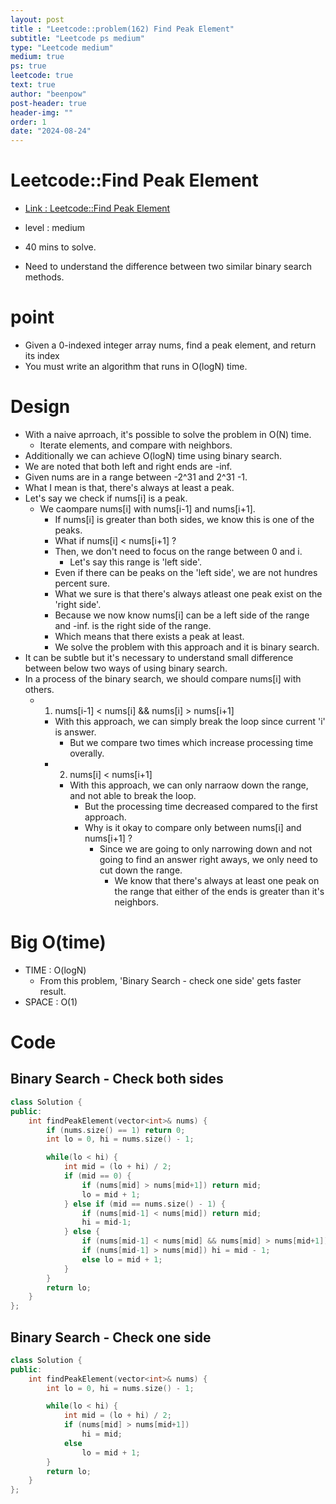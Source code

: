 ```yaml
---
layout: post
title : "Leetcode::problem(162) Find Peak Element"
subtitle: "Leetcode ps medium"
type: "Leetcode medium"
medium: true
ps: true
leetcode: true
text: true
author: "beenpow"
post-header: true
header-img: ""
order: 1
date: "2024-08-24"
---
```


# Leetcode::Find Peak Element
- [Link : Leetcode::Find Peak Element](https://leetcode.com/problems/find-peak-element/description)

- level : medium
- 40 mins to solve.
- Need to understand the difference between two similar binary search methods.

# point
- Given a 0-indexed integer array nums, find a peak element, and return its index
- You must write an algorithm that runs in O(logN) time.

# Design

- With a naive aprroach, it's possible to solve the problem in O(N) time.
  - Iterate elements, and compare with neighbors.
- Additionally we can achieve O(logN) time using binary search.
- We are noted that both left and right ends are -inf.
- Given nums are in a range between -2^31 and 2^31 -1.
- What I mean is that, there's always at least a peak.
- Let's say we check if nums[i] is a peak.
  - We caompare nums[i] with  nums[i-1] and nums[i+1].
	- If nums[i] is greater than both sides, we know this is one of the peaks.
	- What if nums[i] < nums[i+1] ?
	- Then, we don't need to focus on the range between 0 and i.
	  - Let's say this range is 'left side'.
	- Even if there can be peaks on the 'left side', we are not hundres percent sure.
	- What we sure is that there's always atleast one peak exist on the 'right side'.
	- Because we now know nums[i] can be a left side of the range and -inf. is the right side of the range.
	- Which means that there exists a peak at least.
	- We solve the problem with this approach and it is binary search.
- It can be subtle but it's necessary to understand small difference between below two ways of using binary search.
- In a process of the binary search, we should compare nums[i] with others.
  - 1. nums[i-1] < nums[i] && nums[i] > nums[i+1]
	  - With this approach, we can simply break the loop since current 'i' is answer.
		- But we compare two times which increase processing time overally.
	- 2. nums[i] < nums[i+1]
	  - With this approach, we can only narraow down the range, and not able to break the loop.
		- But the processing time decreased compared to the first approach.
		- Why is it okay to compare only between nums[i] and nums[i+1] ?
		  - Since we are going to only narrowing down and not going to find an answer right aways, we only need to cut down the range.
			- We know that there's always at least one peak on the range that either of the ends is greater than it's neighbors.


# Big O(time)
- TIME : O(logN)
  - From this problem, 'Binary Search - check one side' gets faster result.
- SPACE : O(1)

# Code

## Binary Search - Check both sides

```cpp
class Solution {
public:
    int findPeakElement(vector<int>& nums) {
        if (nums.size() == 1) return 0;
        int lo = 0, hi = nums.size() - 1;

        while(lo < hi) {
            int mid = (lo + hi) / 2;
            if (mid == 0) {
                if (nums[mid] > nums[mid+1]) return mid;
                lo = mid + 1;
            } else if (mid == nums.size() - 1) {
                if (nums[mid-1] < nums[mid]) return mid;
                hi = mid-1;
            } else {
                if (nums[mid-1] < nums[mid] && nums[mid] > nums[mid+1]) return mid;
                if (nums[mid-1] > nums[mid]) hi = mid - 1;
                else lo = mid + 1;
            }
        }
        return lo;
    }
};
```

## Binary Search - Check one side

```cpp
class Solution {
public:
    int findPeakElement(vector<int>& nums) {
        int lo = 0, hi = nums.size() - 1;

        while(lo < hi) {
            int mid = (lo + hi) / 2;
            if (nums[mid] > nums[mid+1])
                hi = mid;
            else
                lo = mid + 1;
        }
        return lo;
    }
};
```
